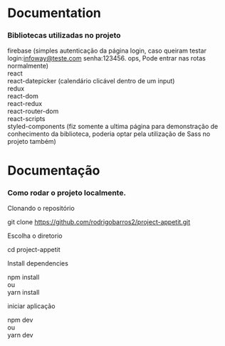 # Documentation

### Bibliotecas utilizadas no projeto
firebase (simples autenticação da página login, caso queiram testar login:infoway@teste.com senha:123456. ops, Pode entrar nas rotas normalmente)<br />
react <br />
react-datepicker (calendário clicável dentro de um input)<br />
redux<br />
react-dom<br />
react-redux <br />
react-router-dom<br />
react-scripts<br />
styled-components (fiz somente a ultima página para demonstração de conhecimento da biblioteca, poderia optar pela utilização de Sass no projeto também)

# Documentação
    
### Como rodar o projeto localmente.

Clonando o repositório<br />

git clone https://github.com/rodrigobarros2/project-appetit.git<br />

Escolha o diretorio<br />

cd project-appetit<br />

Install dependencies<br />

npm install<br />
ou<br />
yarn install<br />

iniciar aplicação<br />

npm dev<br />
ou<br />
yarn dev<br />